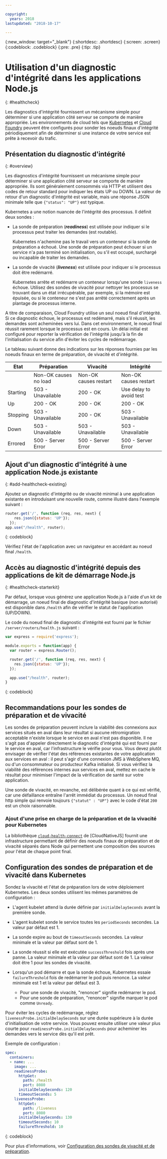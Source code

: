 ```yaml
---

copyright:
  years: 2018
lastupdated: "2018-10-17"

---
```


{:new_window: target="_blank"}
{:shortdesc: .shortdesc}
{:screen: .screen}
{:codeblock: .codeblock}
{:pre: .pre}
{:tip: .tip}

# Utilisation d'un diagnostic d'intégrité dans les applications Node.js
{: #healthcheck}

Les diagnostics d'intégrité fournissent un mécanisme simple pour déterminer si une application côté serveur se comporte de manière appropriée. Les environnements de cloud tels que [Kubernetes](https://www.ibm.com/cloud/container-service) et [Cloud Foundry](https://www.ibm.com/cloud/cloud-foundry) peuvent être configurés pour sonder les noeuds finaux d'intégrité périodiquement afin de déterminer si une instance de votre service est prête à recevoir du trafic.

## Présentation du diagnostic d'intégrité
{: #overview}

Les diagnostics d'intégrité fournissent un mécanisme simple pour déterminer si une application côté serveur se comporte de manière appropriée. Ils sont généralement consommés via HTTP et utilisent des codes de retour standard pour indiquer les états UP ou DOWN. La valeur de retour d'un diagnostic d'intégrité est variable, mais une réponse JSON minimale telle que `{"status": "UP"}` est typique.

Kubernetes a une notion nuancée de l'intégrité des processus. Il définit deux sondes :

- La sonde de préparation (_**readiness**_) est utilisée pour indiquer si le processus peut traiter les demandes (est routable).

  Kubernetes n'achemine pas le travail vers un conteneur si la sonde de préparation a échoué. Une sonde de préparation peut échouer si un service n'a pas terminé son initialisation, ou s'il est occupé, surchargé ou incapable de traiter les demandes. 

- La sonde de vivacité (_**liveness**_) est utilisée pour indiquer si le processus doit être redémarré.

  Kubernetes arrête et redémarre un conteneur lorsqu'une sonde `liveness` échoue. Utilisez des sondes de vivacité pour nettoyer les processus se trouvant dans un état irrécupérable, par exemple, si la mémoire est épuisée, ou si le conteneur ne s'est pas arrêté correctement après un plantage de processus interne.

A titre de comparaison, Cloud Foundry utilise un seul noeud final d'intégrité. Si ce diagnostic échoue, le processus est redémarré, mais s'il réussit, les demandes sont acheminées vers lui. Dans cet environnement, le noeud final réussit rarement lorsque le processus est en cours. Un délai initial est configuré pour reporter la vérification de l'intégrité jusqu'à la fin de l'initialisation du service afin d'éviter les cycles de redémarrage.

Le tableau suivant donne des indications sur les réponses fournies par les noeuds finaux en terme de préparation, de vivacité et d'intégrité.

| Etat     | Préparation                 | Vivacité                   | Intégrité                 |
|----------|-----------------------------|----------------------------|---------------------------|
|          | Non-OK causes no load       | Non-OK causes restart      | Non-OK causes restart     |
| Starting | 503 - Unavailable           | 200 - OK                   | Use delay to avoid test   |
| Up       | 200 - OK                    | 200 - OK                   | 200 - OK                  |
| Stopping | 503 - Unavailable           | 200 - OK                   | 503 - Unavailable         |
| Down     | 503 - Unavailable           | 503 - Unavailable          | 503 - Unavailable         |
| Errored  | 500 - Server Error          | 500 - Server Error         | 500 - Server Error        |

## Ajout d'un diagnostic d'intégrité à une application Node.js existante
{: #add-healthcheck-existing}

Ajoutez un diagnostic d'intégrité ou de vivacité minimal à une application existante en introduisant une nouvelle route, comme illustré dans l'exemple suivant :
```js
router.get('/', function (req, res, next) {
    res.json({status: 'UP'});
  });
app.use("/health", router);
```
{: codeblock}

Vérifiez l'état de l'application avec un navigateur en accédant au noeud final `/health`.

## Accès au diagnostic d'intégrité depuis des applications de kit de démarrage Node.js
{: #healthcheck-starterkit}

Par défaut, lorsque vous générez une application Node.js à l'aide d'un kit de démarrage, un noeud final de diagnostic d'intégrité basique (non autorisé) est disponible dans `/health` afin de vérifier le statut de l'application (UP/DOWN).

Le code du noeud final de diagnostic d'intégrité est fourni par le fichier `/server/routers/health.js` suivant :

```js
var express = require('express');

module.exports = function(app) {
  var router = express.Router();

  router.get('/', function (req, res, next) {
    res.json({status: 'UP'});
  });

  app.use("/health", router);
}
```
{: codeblock}

## Recommandations pour les sondes de préparation et de vivacité

Les sondes de préparation peuvent inclure la viabilité des connexions aux services situés en aval dans leur résultat si aucune rétromigration acceptable n'existe lorsque le service en aval n'est pas disponible. Il ne s'agit pas d'appeler directement le diagnostic d'intégrité qui est fourni par le service en aval, car l'infrastructure le vérifie pour vous. Vous devez plutôt envisager de vérifier l'état des références existantes de votre application aux services en aval : il peut s'agir d'une connexion JMS à WebSphere MQ, ou d'un consommateur ou producteur Kafka initialisé. Si vous vérifiez la viabilité des références internes aux services en aval, mettez en cache le résultat pour minimiser l'impact de la vérification de santé sur votre application.

Une sonde de vivacité, en revanche, est délibérée quant à ce qui est vérifié, car une défaillance entraîne l'arrêt immédiat du processus. Un noeud final http simple qui renvoie toujours `{"statut" : "UP"}` avec le code d'état `200` est un choix raisonnable.

### Ajout d'une prise en charge de la préparation et de la vivacité pour Kubernetes 

La bibliothèque [`cloud-health-connect`](https://github.com/CloudNativeJS/cloud-health-connect) de [CloudNativeJS] fournit une infrastructure permettant de définir des noeuds finaux de préparation et de vivacité séparés dans Node qui permettent une composition des sources pour l'état de chaque point final.

## Configuration des sondes de préparation et de vivacité dans Kubernetes 

Sondez la vivacité et l'état de préparation lors de votre déploiement Kubernetes. Les deux sondes utilisent les mêmes paramètres de configuration :

* L'agent kubelet attend la durée définie par `initialDelaySeconds` avant la première sonde.

* L'agent kubelet sonde le service toutes les `periodSeconds` secondes. La valeur par défaut est 1.

* La sonde expire au bout de `timeoutSeconds` secondes. La valeur minimale et la valeur par défaut sont de 1.

* La sonde réussit si elle est exécutée `successThreshold` fois après une panne. La valeur minimale et la valeur par défaut sont de 1. La valeur doit être 1 pour les sondes de vivacité.

* Lorsqu'un pod démarre et que la sonde échoue, Kubernetes essaie `failureThreshold` fois de redémarrer le pod puis renonce. La valeur minimale est 1 et la valeur par défaut est 3.
    - Pour une sonde de vivacité, "renoncer" signifie redémarrer le pod.
    - Pour une sonde de préparation, "renoncer" signifie marquer le pod comme `Unready`.

Pour éviter les cycles de redémarrage, réglez `livenessProbe.initialDelaySeconds` sur une durée supérieure à la durée d'initialisation de votre service. Vous pouvez ensuite utiliser une valeur plus courte pour `readinessProbe.initialDelaySeconds` pour acheminer les demandes vers le service dès qu'il est prêt.

Exemple de configuration :
```yaml
spec:
  containers:
  - name: ...
    image: ...
    readinessProbe:
      httpGet:
        path: /health
        port: 8080
      initialDelaySeconds: 120
      timeoutSeconds: 5
    livenessProbe:
      httpGet:
        path: /liveness
        port: 8080
      initialDelaySeconds: 130
      timeoutSeconds: 10
      failureThreshold: 10
```
{: codeblock}

Pour plus d'informations, voir [Configuration des sondes de vivacité et de préparation](https://kubernetes.io/docs/tasks/configure-pod-container/configure-liveness-readiness-probes/).
